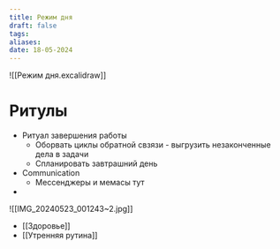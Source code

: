 ```yaml
---
title: Режим дня
draft: false
tags: 
aliases: 
date: 18-05-2024
---
```

![[Режим дня.excalidraw]]
# Ритулы
- Ритуал завершения работы
	- Оборвать циклы обратной свзязи - выгрузить незаконченные дела в задачи
	- Спланировать завтрашний день
- Communication
	- Мессенджеры и мемасы тут 
- 

![[IMG_20240523_001243~2.jpg]]

- [[Здоровье]]
- [[Утренняя рутина]]
